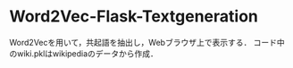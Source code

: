 # Word2Vec-Flask-Textgeneration
Word2Vecを用いて，共起語を抽出し，Webブラウザ上で表示する．
コード中のwiki.pklはwikipediaのデータから作成．
